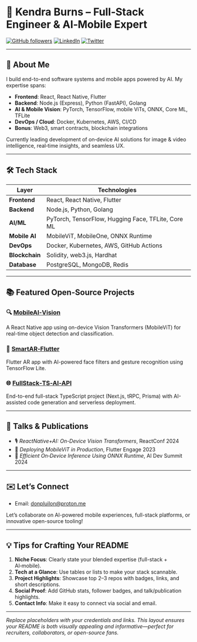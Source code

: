 # 🧠 Kendra Burns – Full‑Stack Engineer & AI‑Mobile Expert

[![GitHub followers](https://img.shields.io/github/followers/your-username?style=social)](https://github.com/your-username)
[![LinkedIn](https://img.shields.io/badge/LinkedIn-Connect-blue)](https://linkedin.com/in/yourprofile)
[![Twitter](https://img.shields.io/twitter/follow/yourhandle?style=social)](https://twitter.com/yourhandle)

---

## 🚀 About Me

I build end-to-end software systems and mobile apps powered by AI. My expertise spans:

- **Frontend**: React, React Native, Flutter  
- **Backend**: Node.js (Express), Python (FastAPI), Golang  
- **AI & Mobile Vision**: PyTorch, TensorFlow, mobile ViTs, ONNX, Core ML, TFLite  
- **DevOps / Cloud**: Docker, Kubernetes, AWS, CI/CD  
- **Bonus**: Web3, smart contracts, blockchain integrations  

Currently leading development of on‑device AI solutions for image & video intelligence, real‑time insights, and seamless UX.

---

## 🛠️ Tech Stack

| Layer           | Technologies |
|----------------|--------------|
| **Frontend**   | React, React Native, Flutter |
| **Backend**    | Node.js, Python, Golang |
| **AI/ML**      | PyTorch, TensorFlow, Hugging Face, TFLite, Core ML |
| **Mobile AI**  | MobileViT, MobileOne, ONNX Runtime |
| **DevOps**     | Docker, Kubernetes, AWS, GitHub Actions |
| **Blockchain** | Solidity, web3.js, Hardhat |
| **Database**   | PostgreSQL, MongoDB, Redis |

---

## 📚 Featured Open-Source Projects

### 🔍 [MobileAI‑Vision](https://github.com/your-username/MobileAI-Vision)
A React Native app using on-device Vision Transformers (MobileViT) for real-time object detection and classification.

### 📱 [SmartAR‑Flutter](https://github.com/your-username/SmartAR-Flutter)
Flutter AR app with AI-powered face filters and gesture recognition using TensorFlow Lite.

### 🌐 [FullStack‑TS‑AI‑API](https://github.com/your-username/FullStack-TS-AI-API)
End-to-end full-stack TypeScript project (Next.js, tRPC, Prisma) with AI-assisted code generation and serverless deployment.

---

## 🧩 Talks & Publications

- 🎙️ *ReactNative+AI: On-Device Vision Transformers*, ReactConf 2024  
- 🧠 *Deploying MobileViT in Production*, Flutter Engage 2023  
- 📄 *Efficient On‑Device Inference Using ONNX Runtime*, AI Dev Summit 2024

---

## ✉️ Let’s Connect

- Email: donpluilon@proton.me  

Let’s collaborate on AI-powered mobile experiences, full-stack platforms, or innovative open-source tooling!

---

## 💡 Tips for Crafting Your README

1. **Niche Focus**: Clearly state your blended expertise (full-stack + AI‑mobile).  
2. **Tech at a Glance**: Use tables or lists to make your stack scannable.  
3. **Project Highlights**: Showcase top 2–3 repos with badges, links, and short descriptions.  
4. **Social Proof**: Add GitHub stats, follower badges, and talk/publication highlights.  
5. **Contact Info**: Make it easy to connect via social and email.

---

*Replace placeholders with your credentials and links. This layout ensures your README is both visually appealing and informative—perfect for recruiters, collaborators, or open-source fans.*
